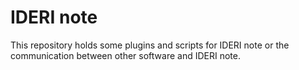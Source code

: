 # IDERI note 

This repository holds some plugins and scripts for IDERI note or the communication between other software and IDERI note.